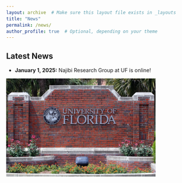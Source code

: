 ```yaml
---
layout: archive  # Make sure this layout file exists in _layouts
title: "News"
permalink: /news/
author_profile: true  # Optional, depending on your theme
---
```


## Latest News

- **January 1, 2025:** Najibi Research Group at UF is online!

<img src="images/UF-bricks.png" width="80%" />
